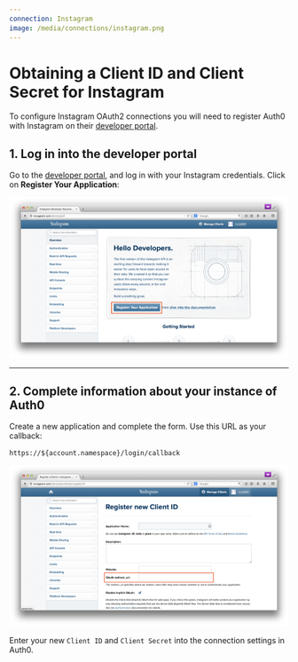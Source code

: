 ```yaml
---
connection: Instagram
image: /media/connections/instagram.png
---
```


# Obtaining a Client ID and Client Secret for Instagram

To configure Instagram OAuth2 connections you will need to register Auth0 with Instagram on their [developer portal](http://instagram.com/developer).

## 1. Log in into the developer portal
Go to the [developer portal](http://instagram.com/developer), and log in with your Instagram credentials. Click on __Register Your Application__:

![](/media/articles/connections/social/instagram/instagram-devportal-1.png)

---

## 2. Complete information about your instance of Auth0

Create a new application and complete the form. Use this URL as your callback:

	https://${account.namespace}/login/callback

![](/media/articles/connections/social/instagram/instagram-devportal-2.png)

Enter your new `Client ID` and `Client Secret` into the connection settings in Auth0.
